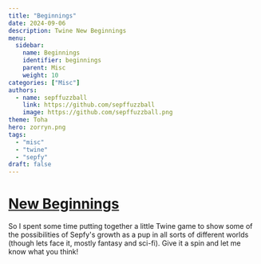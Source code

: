 ```yaml
---
title: "Beginnings"
date: 2024-09-06
description: Twine New Beginnings
menu:
  sidebar:
    name: Beginnings
    identifier: beginnings
    parent: Misc
    weight: 10
categories: ["Misc"]
authors:
  - name: sepffuzzball
    link: https://github.com/sepffuzzball
    image: https://github.com/sepffuzzball.png
theme: Toha
hero: zorryn.png
tags:
  - "misc"
  - "twine"
  - "sepfy"
draft: false
---
```


# [New Beginnings](https://beginnings.sepffuzzball.com)

So I spent some time putting together a little Twine game to show some of the possibilities of Sepfy's growth as a pup in all sorts of different worlds (though lets face it, mostly fantasy and sci-fi). Give it a spin and let me know what you think!